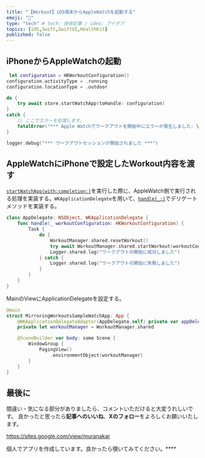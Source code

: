 ```yaml
---
title: "【Workout】iOS端末からAppleWatchを起動する"
emoji: "🏃"
type: "tech" # tech: 技術記事 / idea: アイデア
topics: [iOS,Swift,SwiftUI,HealthKit]
published: false
---
```


## iPhoneからAppleWatchの起動

```swift
 let configuration = HKWorkoutConfiguration()
configuration.activityType = .running
configuration.locationType = .outdoor

do {
    try await store.startWatchApp(toHandle: configuration)
}
catch {
    // ここでエラーを処理します。
    fatalError("*** Apple Watchでワークアウトを開始中にエラーが発生しました: \(error.localizedDescription) ***")
}

logger.debug("*** ワークアウトセッションが開始されました ***")
```

## AppleWatchにiPhoneで設定したWorkout内容を渡す

[`startWatchApp(with:completion:)`](https://developer.apple.com/documentation/healthkit/hkhealthstore/1648358-startwatchapp)を実行した際に、AppleWatch側で実行される処理を実装する。`WKApplicationDelegate`を用いて、[`handle(_:)`](https://developer.apple.com/documentation/watchkit/wkextensiondelegate/1650871-handle)でデリゲートメソッドを実装する。

```swift
class AppDelegate: NSObject, WKApplicationDelegate {
    func handle(_ workoutConfiguration: HKWorkoutConfiguration) {
        Task {
            do {
                WorkoutManager.shared.resetWorkout()
                try await WorkoutManager.shared.startWorkout(workoutConfiguration: workoutConfiguration)
                Logger.shared.log("ワークアウトの開始に成功しました")
            } catch {
                Logger.shared.log("ワークアウトの開始に失敗しました")
            }
        }
    }
}
```

MainのViewにApplicationDelegateを設定する。

```swift
@main
struct MirroringWorkoutsSampleWatchApp: App {
    @WKApplicationDelegateAdaptor(AppDelegate.self) private var appDelegate
    private let workoutManager = WorkoutManager.shared

    @SceneBuilder var body: some Scene {
        WindowGroup {
            PagingView()
                .environmentObject(workoutManager)
        }
    }
}
```

## 最後に

間違い・気になる部分がありましたら、コメントいただけると大変うれしいです。
良かったと思ったら**記事へのいいね**、**Xのフォロー**をよろしくお願いいたします。

https://sites.google.com/view/muranakar

個人でアプリを作成しています。良かったら覗いてみてください。****